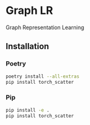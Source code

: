# Graph LR

Graph Representation Learning

## Installation

### Poetry

```sh
poetry install --all-extras
pip install torch_scatter
```

### Pip

```sh
pip install -e .
pip install torch_scatter
```
